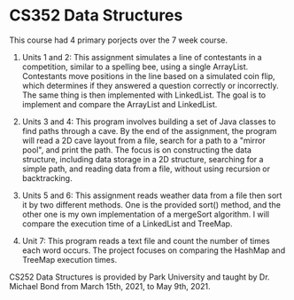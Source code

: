 # CS352 Data Structures

This course had 4 primary porjects over the 7 week course.

1. Units 1 and 2: This assignment simulates a line of contestants in a competition, similar to a spelling bee, using a single ArrayList. Contestants move positions in the line based on a simulated coin flip, which determines if they answered a question correctly or incorrectly. The same thing is then implemented with LinkedList. The goal is to implement and compare the ArrayList and LinkedList.

2. Units 3 and 4: This program involves building a set of Java classes to find paths through a cave. By the end of the assignment, the program will read a 2D cave layout from a file, search for a path to a "mirror pool", and print the path. The focus is on constructing the data structure, including data storage in a 2D structure, searching for a simple path, and reading data from a file, without using recursion or backtracking.

3. Units 5 and 6: This assignment reads weather data from a file then sort it by two different methods. One is the provided sort() method, and the other one is my own implementation of a mergeSort algorithm. I will compare the execution time of a LinkedList and TreeMap.

4. Unit 7: This program reads a text file and count the number of times each word occurs. The project focuses on comparing the HashMap and TreeMap execution times.





CS252 Data Structures is provided by Park University and taught by Dr. Michael Bond from March 15th, 2021, to May 9th, 2021. 


